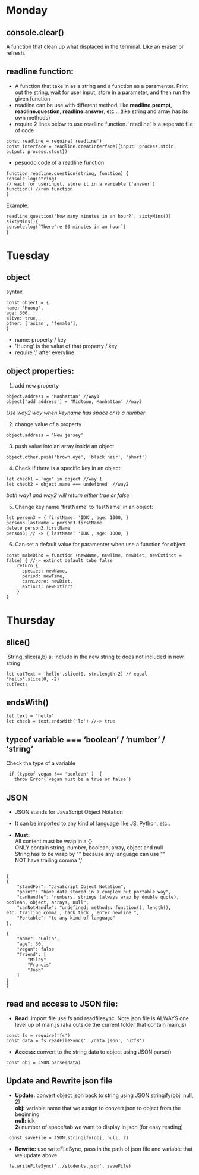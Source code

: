 # Monday
## console.clear()
A function that clean up what displaced in the terminal. Like an eraser or refresh.

## readline function:
* A function that take in as a string and a function as a paramenter. Print out the string, wait for user input, store in a parameter, and then run the given function
* readline can be use with different method, like **readline.prompt**, **readline.question**, **readline.answer**, etc... (like string and array has its own methods)
* require 2 lines below to use readline function. 'readline' is a seperate file of code
~~~
const readline = require('readline')
const interface = readline.creatInterface({input: process.stdin, output: process.stout})
~~~
* pesuodo code of a readline function
~~~
function readline.question(string, function) {
console.log(string)
// wait for userinput. store it in a variable ('answer')
function() //run function
}
~~~
Example:
~~~
readline.question('how many minutes in an hour?', sixtyMins())
sixtyMins(){
console.log(`There're 60 minutes in an hour`)
} 
~~~

# Tuesday
## object
syntax
~~~
const object = {
name: 'Huong',  
age: 300,
alive: true,
other: ['asian', 'female'],
}
~~~
* name: property / key <br/>
* 'Huong' is the value of that property / key<br/>
* require ',' after everyline <br/>

## object properties:

1. add new property
~~~
object.address = 'Manhattan' //way1
object['add address'] = 'Midtown, Manhattan' //way2
~~~ 
*Use way2 way when keyname has space or is a number*

2. change value of a property
~~~
object.address = 'New jersey'
~~~

3. push value into an array inside an object
~~~
object.other.push('brown eye', 'black hair', 'short')
~~~

4. Check if there is a specific key in an object:
~~~
let check1 = 'age' in object //way 1 
let check2 = object.name === undefined  //way2
~~~
*both way1 and way2 will return either true or false*

5. Change key name 'firstName' to 'lastName' in an object:
~~~
let person3 = { firstName: 'IDK', age: 1000, }
person3.lastName = person3.firstName
delete person3.firstName
person3; // -> { lastName: 'IDK', age: 1000, } 
~~~

6. Can set a default value for paramenter when use a function for object
~~~
const makeDino = function (newName, newTime, newDiet, newExtinct = false) { //-> extinct default tobe false
    return {
      species: newName,
      period: newTime,
      carnivore: newDiet,
      extinct: newExtinct
    }
}
~~~

# Thursday
## slice()
’String’.slice(a,b)
a: include in the new string
b: does not included in new string
~~~
let cutText = 'hello'.slice(0, str.length-2) // equal  'hello'.slice(0, -2)
cutText;
~~~
## endsWith()
~~~
let text = 'hello'
let check = text.endsWith('lo') //-> true
~~~

## typeof variable === ‘boolean’ / ‘number’ / ‘string’
Check the type of a variable
~~~
 if (typeof vegan !== 'boolean' )  {
   throw Error(`vegan must be a true or false`)
~~~
## JSON
* JSON stands for JavaScript Object Notation
* It can be imported to any kind of language like JS, Python, etc..

* **Must:** <br/>
All content must be wrap in a {} <br/>
ONLY contain string, number, boolean, array, object and null <br/>
String has to be wrap by "" because any language can use "" <br/>
NOT have trailing comma ',' <br/>

~~~

{
{
    "standFor": "JavaScript Object Notation",
    "point": "have data stored in a complex but portable way",
    "canHandle": "numbers, strings (always wrap by double quote), boolean, object, arrays, null",
    "canNotHandle": "undefined; methods: function(), length(), etc..trailing comma , back tick , enter newline ",
    "Portable": "to any kind of language"
},

{
    "name": "Colin",
    "age": 30,
    "vegan": false
    "friend": [
        "Miley"
        "Francis"
        "Josh"
    ]
}
}

~~~
## read and access to JSON file:
* **Read:** import file use fs and readfilesync. Note json file is ALWAYS one level up of main.js (aka outside the current folder that contain main.js)
~~~
const fs = require('fs')
const data = fs.readFileSync('../data.json', 'utf8')
~~~

* **Access:** convert to the string data to object using JSON.parse()
~~~
const obj = JSON.parse(data)
~~~

## Update and Rewrite json file
* **Update:** convert object json back to string using JSON.stringify(obj, null, 2) <br/>
**obj:** variable name that we assign to convert json to object from the beginning<br/>
**null:** idk<br/>
**2:** number of space/tab we want to display in json (for easy reading)<br/>
~~~
 const saveFile = JSON.stringify(obj, null, 2)
 ~~~
* **Rewrite:** use writeFileSync, pass in the path of json file and variable that we update above
~~~
 fs.writeFileSync('../students.json', saveFile)
~~~ 
